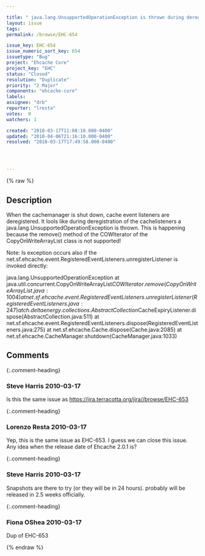 ```yaml
---

title: " java.lang.UnsupportedOperationException is thrown during deregistration of cache event listeners"
layout: issue
tags: 
permalink: /browse/EHC-654

issue_key: EHC-654
issue_numeric_sort_key: 654
issuetype: "Bug"
project: "Ehcache Core"
project_key: "EHC"
status: "Closed"
resolution: "Duplicate"
priority: "2 Major"
components: "ehcache-core"
labels: 
assignee: "drb"
reporter: "lresta"
votes:  0
watchers: 1

created: "2010-03-17T11:08:10.000-0400"
updated: "2010-04-06T21:16:10.000-0400"
resolved: "2010-03-17T17:49:58.000-0400"




---
```


{% raw %}

## Description

<div markdown="1" class="description">

When the cachemanager is shut down, cache event listeners are deregistered. It lools like during deregistration of the cachelisteners a java.lang.UnsupportedOperationException is thrown. This is happening because the remove() method of the COWIterator of the CopyOnWriteArrayList class is not supported! 

Note: Is exception occurs also if the net.sf.ehcache.event.RegisteredEventListeners.unregisterListener is invoked directly:

 java.lang.UnsupportedOperationException
 	at java.util.concurrent.CopyOnWriteArrayList$COWIterator.remove(CopyOnWriteArrayList.java:1004)
 	at net.sf.ehcache.event.RegisteredEventListeners.unregisterListener(RegisteredEventListeners.java:247)
 	at ch.deltaenergy.collections.AbstractCollection$CacheExpiryListener.dispose(AbstractCollection.java:511)
 	at net.sf.ehcache.event.RegisteredEventListeners.dispose(RegisteredEventListeners.java:275)
 	at net.sf.ehcache.Cache.dispose(Cache.java:2085)
 	at net.sf.ehcache.CacheManager.shutdown(CacheManager.java:1033)


</div>

## Comments


{:.comment-heading}
### **Steve Harris** <span class="date">2010-03-17</span>

<div markdown="1" class="comment">

Is this the same issue as https://jira.terracotta.org/jira//browse/EHC-653

</div>


{:.comment-heading}
### **Lorenzo Resta** <span class="date">2010-03-17</span>

<div markdown="1" class="comment">

Yep, this is the same issue as EHC-653. I guess we can close this issue. Any idea when the release date of Ehcache 2.0.1 is?

</div>


{:.comment-heading}
### **Steve Harris** <span class="date">2010-03-17</span>

<div markdown="1" class="comment">

Snapshots are there to try (or they will be in 24 hours). probably will be released in 2.5 weeks officially. 

</div>


{:.comment-heading}
### **Fiona OShea** <span class="date">2010-03-17</span>

<div markdown="1" class="comment">

Dup of EHC-653

</div>



{% endraw %}
